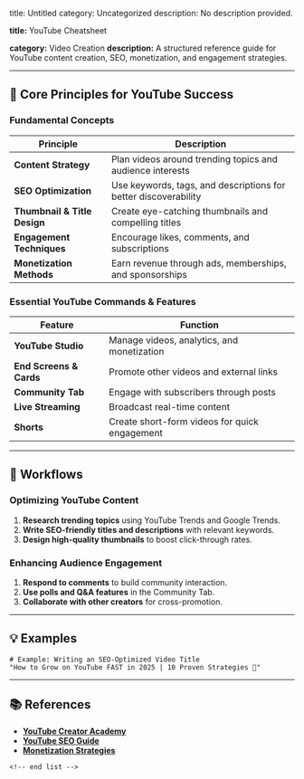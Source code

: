 title: Untitled
category: Uncategorized
description: No description provided.

**title:** YouTube Cheatsheet

**category:** Video Creation
**description:** A structured reference guide for YouTube content creation, SEO, monetization, and engagement strategies.

---

## 🎥 **Core Principles for YouTube Success**

### **Fundamental Concepts**

| Principle                          | Description                                                     |
| ---------------------------------- | --------------------------------------------------------------- |
| **Content Strategy**         | Plan videos around trending topics and audience interests       |
| **SEO Optimization**         | Use keywords, tags, and descriptions for better discoverability |
| **Thumbnail & Title Design** | Create eye-catching thumbnails and compelling titles            |
| **Engagement Techniques**    | Encourage likes, comments, and subscriptions                    |
| **Monetization Methods**     | Earn revenue through ads, memberships, and sponsorships         |

### **Essential YouTube Commands & Features**

| Feature                       | Function                                      |
| ----------------------------- | --------------------------------------------- |
| **YouTube Studio**      | Manage videos, analytics, and monetization    |
| **End Screens & Cards** | Promote other videos and external links       |
| **Community Tab**       | Engage with subscribers through posts         |
| **Live Streaming**      | Broadcast real-time content                   |
| **Shorts**              | Create short-form videos for quick engagement |

---

## 🔄 **Workflows**

### **Optimizing YouTube Content**

1. **Research trending topics** using YouTube Trends and Google Trends.
2. **Write SEO-friendly titles and descriptions** with relevant keywords.
3. **Design high-quality thumbnails** to boost click-through rates.

### **Enhancing Audience Engagement**

1. **Respond to comments** to build community interaction.
2. **Use polls and Q&A features** in the Community Tab.
3. **Collaborate with other creators** for cross-promotion.

---

## 💡 **Examples**

```plaintext
# Example: Writing an SEO-Optimized Video Title
"How to Grow on YouTube FAST in 2025 | 10 Proven Strategies 🚀"  
```

---

## 📚 **References**

- **[YouTube Creator Academy](https://www.youtube.com/creators/)**
- **[YouTube SEO Guide](https://www.hubspot.com/youtube-seo-tips)**
- **[Monetization Strategies](https://www.socialmediaexaminer.com/youtube-monetization-guide/)**

```
<!-- end list -->
```